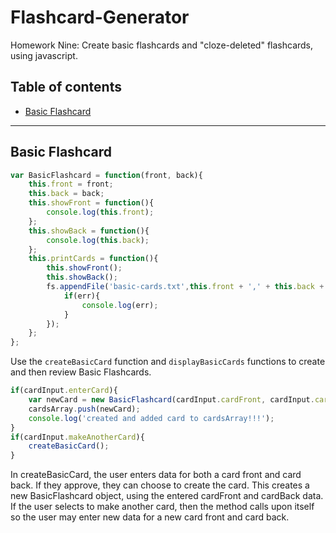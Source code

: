 # Flashcard-Generator
Homework Nine: Create basic flashcards and "cloze-deleted" flashcards, using javascript.

## Table of contents

- [Basic Flashcard](#basic-flashcard)

---

## Basic Flashcard
```js
var BasicFlashcard = function(front, back){
	this.front = front;
	this.back = back;
	this.showFront = function(){
		console.log(this.front);
	};
	this.showBack = function(){
		console.log(this.back);
	};
	this.printCards = function(){
		this.showFront();
		this.showBack();
		fs.appendFile('basic-cards.txt',this.front + ',' + this.back + '\n**', function(err){
			if(err){
				console.log(err);
			}
		});
	};
};
```
Use the `createBasicCard` function and `displayBasicCards` functions to create and then review Basic Flashcards.

```js
if(cardInput.enterCard){
	var newCard = new BasicFlashcard(cardInput.cardFront, cardInput.cardBack);
	cardsArray.push(newCard);
	console.log('created and added card to cardsArray!!!');
}
if(cardInput.makeAnotherCard){
	createBasicCard();
}
```
In createBasicCard, the user enters data for both a card front and card back. If they approve, they can choose to create the card. This creates a new BasicFlashcard object, using the entered cardFront and cardBack data. If the user selects to make another card, then the method calls upon itself so the user may enter new data for a new card front and card back.


